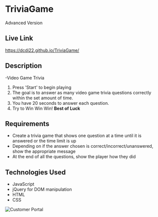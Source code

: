 # TriviaGame
Advanced Version

## Live Link
https://dcdi22.github.io/TriviaGame/

## Description
-Video Game Trivia
1. Press 'Start' to begin playing
1. The goal is to answer as many video game trivia questions correctly within the set amount of time.
1. You have 20 seconds to answer each question.
1. Try to Win Win Win!
**Best of Luck**

## Requirements
- Create a trivia game that shows one question at a time until it is answered or the time limit is up
- Depending on if the answer chosen is correct/incorrect/unanswered, show the appropriate message
- At the end of all the questions, show the player how they did

## Technologies Used
- JavaScript
- jQuery for DOM manipulation
- HTML
- CSS

![Customer Portal](assets/images/p3.png)
